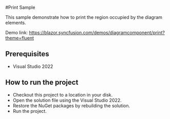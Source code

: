 #Print Sample

This sample demonstrate how to print the region occupied by the diagram elements.

Demo link: 
https://blazor.syncfusion.com/demos/diagramcomponent/print?theme=fluent




## Prerequisites

* Visual Studio 2022

## How to run the project

* Checkout this project to a location in your disk.
* Open the solution file using the Visual Studio 2022.
* Restore the NuGet packages by rebuilding the solution.
* Run the project.
